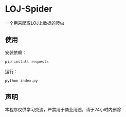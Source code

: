 # LOJ-Spider
一个用来爬取LOJ上数据的爬虫

## 使用
安装依赖：

```bash
pip install requests
```

运行：
```bash
python index.py
```

## 声明

本程序仅供学习交流，严禁用于商业用途，请于24小时内删除
